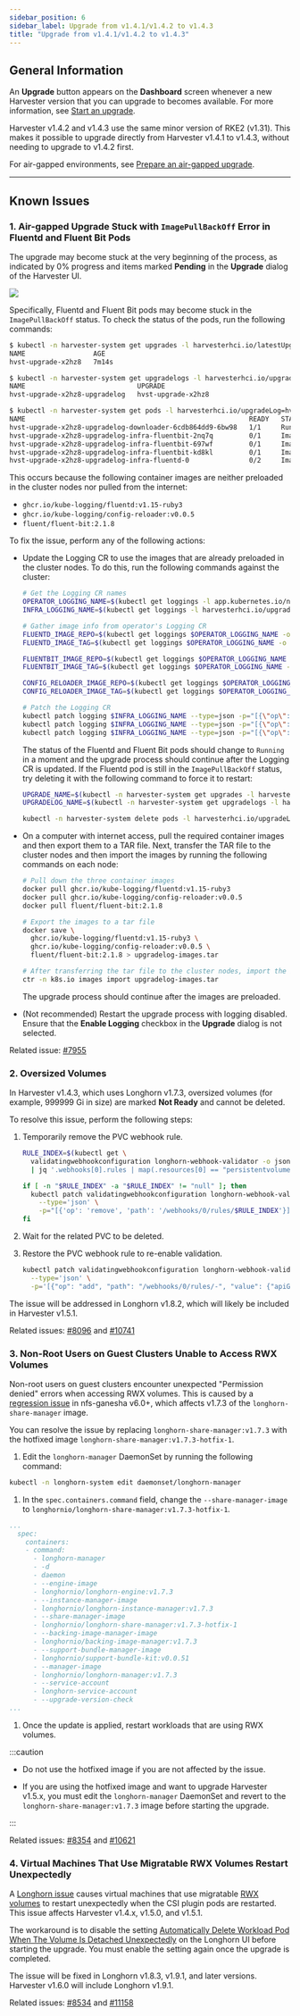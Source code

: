 ```yaml
---
sidebar_position: 6
sidebar_label: Upgrade from v1.4.1/v1.4.2 to v1.4.3
title: "Upgrade from v1.4.1/v1.4.2 to v1.4.3"
---
```


<head>
  <link rel="canonical" href="https://docs.harvesterhci.io/v1.6/upgrade/v1-4-1-to-v1-4-3"/>
</head>

## General Information

An **Upgrade** button appears on the **Dashboard** screen whenever a new Harvester version that you can upgrade to becomes available. For more information, see [Start an upgrade](./automatic.md#start-an-upgrade).

Harvester v1.4.2 and v1.4.3 use the same minor version of RKE2 (v1.31). This makes it possible to upgrade directly from Harvester v1.4.1 to v1.4.3, without needing to upgrade to v1.4.2 first.

For air-gapped environments, see [Prepare an air-gapped upgrade](./automatic.md#prepare-an-air-gapped-upgrade).

---

## Known Issues

### 1. Air-gapped Upgrade Stuck with `ImagePullBackOff` Error in Fluentd and Fluent Bit Pods

The upgrade may become stuck at the very beginning of the process, as indicated by 0% progress and items marked **Pending** in the **Upgrade** dialog of the Harvester UI.

![](/img/v1.5/upgrade/upgrade-dialog-with-empty-status.png)

Specifically, Fluentd and Fluent Bit pods may become stuck in the `ImagePullBackOff` status. To check the status of the pods, run the following commands:

```bash
$ kubectl -n harvester-system get upgrades -l harvesterhci.io/latestUpgrade=true
NAME                 AGE
hvst-upgrade-x2hz8   7m14s

$ kubectl -n harvester-system get upgradelogs -l harvesterhci.io/upgrade=hvst-upgrade-x2hz8
NAME                            UPGRADE
hvst-upgrade-x2hz8-upgradelog   hvst-upgrade-x2hz8

$ kubectl -n harvester-system get pods -l harvesterhci.io/upgradeLog=hvst-upgrade-x2hz8-upgradelog
NAME                                                        READY   STATUS             RESTARTS   AGE
hvst-upgrade-x2hz8-upgradelog-downloader-6cdb864dd9-6bw98   1/1     Running            0          7m7s
hvst-upgrade-x2hz8-upgradelog-infra-fluentbit-2nq7q         0/1     ImagePullBackOff   0          7m42s
hvst-upgrade-x2hz8-upgradelog-infra-fluentbit-697wf         0/1     ImagePullBackOff   0          7m42s
hvst-upgrade-x2hz8-upgradelog-infra-fluentbit-kd8kl         0/1     ImagePullBackOff   0          7m42s
hvst-upgrade-x2hz8-upgradelog-infra-fluentd-0               0/2     ImagePullBackOff   0          7m42s
```

This occurs because the following container images are neither preloaded in the cluster nodes nor pulled from the internet:

- `ghcr.io/kube-logging/fluentd:v1.15-ruby3`
- `ghcr.io/kube-logging/config-reloader:v0.0.5`
- `fluent/fluent-bit:2.1.8`

To fix the issue, perform any of the following actions:

- Update the Logging CR to use the images that are already preloaded in the cluster nodes. To do this, run the following commands against the cluster:

  ```bash
  # Get the Logging CR names
  OPERATOR_LOGGING_NAME=$(kubectl get loggings -l app.kubernetes.io/name=rancher-logging -o jsonpath="{.items[0].metadata.name}")
  INFRA_LOGGING_NAME=$(kubectl get loggings -l harvesterhci.io/upgradeLogComponent=infra -o jsonpath="{.items[0].metadata.name}")

  # Gather image info from operator's Logging CR
  FLUENTD_IMAGE_REPO=$(kubectl get loggings $OPERATOR_LOGGING_NAME -o jsonpath="{.spec.fluentd.image.repository}")
  FLUENTD_IMAGE_TAG=$(kubectl get loggings $OPERATOR_LOGGING_NAME -o jsonpath="{.spec.fluentd.image.tag}")

  FLUENTBIT_IMAGE_REPO=$(kubectl get loggings $OPERATOR_LOGGING_NAME -o jsonpath="{.spec.fluentbit.image.repository}")
  FLUENTBIT_IMAGE_TAG=$(kubectl get loggings $OPERATOR_LOGGING_NAME -o jsonpath="{.spec.fluentbit.image.tag}")

  CONFIG_RELOADER_IMAGE_REPO=$(kubectl get loggings $OPERATOR_LOGGING_NAME -o jsonpath="{.spec.fluentd.configReloaderImage.repository}")
  CONFIG_RELOADER_IMAGE_TAG=$(kubectl get loggings $OPERATOR_LOGGING_NAME -o jsonpath="{.spec.fluentd.configReloaderImage.tag}")

  # Patch the Logging CR
  kubectl patch logging $INFRA_LOGGING_NAME --type=json -p="[{\"op\":\"replace\",\"path\":\"/spec/fluentbit/image\",\"value\":{\"repository\":\"$FLUENTBIT_IMAGE_REPO\",\"tag\":\"$FLUENTBIT_IMAGE_TAG\"}}]"
  kubectl patch logging $INFRA_LOGGING_NAME --type=json -p="[{\"op\":\"replace\",\"path\":\"/spec/fluentd/image\",\"value\":{\"repository\":\"$FLUENTD_IMAGE_REPO\",\"tag\":\"$FLUENTD_IMAGE_TAG\"}}]"
  kubectl patch logging $INFRA_LOGGING_NAME --type=json -p="[{\"op\":\"replace\",\"path\":\"/spec/fluentd/configReloaderImage\",\"value\":{\"repository\":\"$CONFIG_RELOADER_IMAGE_REPO\",\"tag\":\"$CONFIG_RELOADER_IMAGE_TAG\"}}]"
  ```

  The status of the Fluentd and Fluent Bit pods should change to `Running` in a moment and the upgrade process should continue after the Logging CR is updated. If the Fluentd pod is still in the `ImagePullBackOff` status, try deleting it with the following command to force it to restart:

  ```bash
  UPGRADE_NAME=$(kubectl -n harvester-system get upgrades -l harvesterhci.io/latestUpgrade=true -o jsonpath='{.items[0].metadata.name}')
  UPGRADELOG_NAME=$(kubectl -n harvester-system get upgradelogs -l harvesterhci.io/upgrade=$UPGRADE_NAME -o jsonpath='{.items[0].metadata.name}')

  kubectl -n harvester-system delete pods -l harvesterhci.io/upgradeLog=$UPGRADELOG_NAME,harvesterhci.io/upgradeLogComponent=aggregator
  ```

- On a computer with internet access, pull the required container images and then export them to a TAR file. Next, transfer the TAR file to the cluster nodes and then import the images by running the following commands on each node:

  ```bash
  # Pull down the three container images
  docker pull ghcr.io/kube-logging/fluentd:v1.15-ruby3
  docker pull ghcr.io/kube-logging/config-reloader:v0.0.5
  docker pull fluent/fluent-bit:2.1.8

  # Export the images to a tar file
  docker save \
    ghcr.io/kube-logging/fluentd:v1.15-ruby3 \
    ghcr.io/kube-logging/config-reloader:v0.0.5 \
    fluent/fluent-bit:2.1.8 > upgradelog-images.tar

  # After transferring the tar file to the cluster nodes, import the images (need to be run on each node)
  ctr -n k8s.io images import upgradelog-images.tar
  ```

  The upgrade process should continue after the images are preloaded.

- (Not recommended) Restart the upgrade process with logging disabled. Ensure that the **Enable Logging** checkbox in the **Upgrade** dialog is not selected.

Related issue: [#7955](https://github.com/harvester/harvester/issues/7955)

### 2. Oversized Volumes

In Harvester v1.4.3, which uses Longhorn v1.7.3, oversized volumes (for example, 999999 Gi in size) are marked **Not Ready** and cannot be deleted.

To resolve this issue, perform the following steps:

1. Temporarily remove the PVC webhook rule.

   ```bash
   RULE_INDEX=$(kubectl get \
     validatingwebhookconfiguration longhorn-webhook-validator -o json \
     | jq '.webhooks[0].rules | map(.resources[0] == "persistentvolumeclaims") | index(true)')
   
   if [ -n "$RULE_INDEX" -a "$RULE_INDEX" != "null" ]; then
     kubectl patch validatingwebhookconfiguration longhorn-webhook-validator \
       --type='json' \
       -p="[{'op': 'remove', 'path': '/webhooks/0/rules/$RULE_INDEX'}]"
   fi
   ```

1. Wait for the related PVC to be deleted.

1. Restore the PVC webhook rule to re-enable validation.

   ```bash
   kubectl patch validatingwebhookconfiguration longhorn-webhook-validator \
     --type='json' \
     -p='[{"op": "add", "path": "/webhooks/0/rules/-", "value": {"apiGroups":[""],"apiVersions":["v1"],"operations":["UPDATE"],"resources":["persistentvolumeclaims"],"scope":"Namespaced"}}]'
   ```

The issue will be addressed in Longhorn v1.8.2, which will likely be included in Harvester v1.5.1.

Related issues: [#8096](https://github.com/harvester/harvester/issues/8096) and [#10741](https://github.com/longhorn/longhorn/issues/10741)

### 3. Non-Root Users on Guest Clusters Unable to Access RWX Volumes

Non-root users on guest clusters encounter unexpected "Permission denied" errors when accessing RWX volumes. This is caused by a [regression issue](https://github.com/nfs-ganesha/nfs-ganesha/issues/1132) in nfs-ganesha v6.0+, which affects v1.7.3 of the `longhorn-share-manager` image.

You can resolve the issue by replacing `longhorn-share-manager:v1.7.3` with the hotfixed image `longhorn-share-manager:v1.7.3-hotfix-1`.

1. Edit the `longhorn-manager` DaemonSet by running the following command:

  ```bash
  kubectl -n longhorn-system edit daemonset/longhorn-manager
  ```

1. In the `spec.containers.command` field, change the `--share-manager-image` to `longhornio/longhorn-share-manager:v1.7.3-hotfix-1`.
  ```yaml
  ...
    spec:
      containers:
      - command:
        - longhorn-manager
        - -d
        - daemon
        - --engine-image
        - longhornio/longhorn-engine:v1.7.3
        - --instance-manager-image
        - longhornio/longhorn-instance-manager:v1.7.3
        - --share-manager-image
        - longhornio/longhorn-share-manager:v1.7.3-hotfix-1
        - --backing-image-manager-image
        - longhornio/backing-image-manager:v1.7.3
        - --support-bundle-manager-image
        - longhornio/support-bundle-kit:v0.0.51
        - --manager-image
        - longhornio/longhorn-manager:v1.7.3
        - --service-account
        - longhorn-service-account
        - --upgrade-version-check
  ...
  ```

1. Once the update is applied, restart workloads that are using RWX volumes.

:::caution

- Do not use the hotfixed image if you are not affected by the issue.

- If you are using the hotfixed image and want to upgrade Harvester v1.5.x, you must edit the `longhorn-manager` DaemonSet and revert to the `longhorn-share-manager:v1.7.3` image before starting the upgrade.

:::

Related issues: [#8354](https://github.com/harvester/harvester/issues/8354) and [#10621](https://github.com/longhorn/longhorn/issues/10621)

### 4. Virtual Machines That Use Migratable RWX Volumes Restart Unexpectedly

A [Longhorn issue](https://github.com/longhorn/longhorn/issues/11158) causes virtual machines that use migratable [RWX volumes](https://docs.harvesterhci.io/v1.5/rancher/csi-driver/#rwx-volumes-support) to restart unexpectedly when the CSI plugin pods are restarted. This issue affects Harvester v1.4.x, v1.5.0, and v1.5.1.

The workaround is to disable the setting [Automatically Delete Workload Pod When The Volume Is Detached Unexpectedly](https://longhorn.io/docs/1.8.0/references/settings/#automatically-delete-workload-pod-when-the-volume-is-detached-unexpectedly) on the Longhorn UI before starting the upgrade. You must enable the setting again once the upgrade is completed.

The issue will be fixed in Longhorn v1.8.3, v1.9.1, and later versions. Harvester v1.6.0 will include Longhorn v1.9.1. 

Related issues: [#8534](https://github.com/harvester/harvester/issues/8534) and [#11158](https://github.com/longhorn/longhorn/issues/11158)